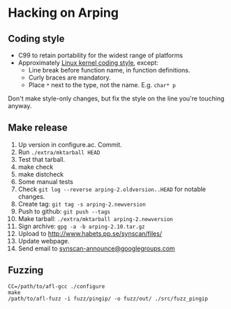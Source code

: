 # Hacking on Arping

## Coding style

* C99 to retain portability for the widest range of platforms
* Approximately [Linux kernel coding style][1], except:
  * Line break before function name, in function definitions.
  * Curly braces are mandatory.
  * Place `*` next to the type, not the name. E.g. `char* p`

Don't make style-only changes, but fix the style on the line you're touching anyway.

[1]: https://github.com/torvalds/linux/blob/master/Documentation/process/coding-style.rst

## Make release
1. Up version in configure.ac. Commit.
2. Run `./extra/mktarball HEAD`
3. Test that tarball.
  1. make check
  2. make distcheck
  3. Some manual tests
4. Check `git log --reverse arping-2.oldversion..HEAD` for notable changes.
5. Create tag: `git tag -s arping-2.newversion`
6. Push to github: `git push --tags`
7. Make tarball: `./extra/mktarball arping-2.newversion`
8. Sign archive: `gpg -a -b arping-2.10.tar.gz`
9. Upload to http://www.habets.pp.se/synscan/files/
10. Update webpage.
11. Send email to synscan-announce@googlegroups.com

## Fuzzing

```shell
CC=/path/to/afl-gcc ./configure
make
/path/to/afl-fuzz -i fuzz/pingip/ -o fuzz/out/ ./src/fuzz_pingip
```
